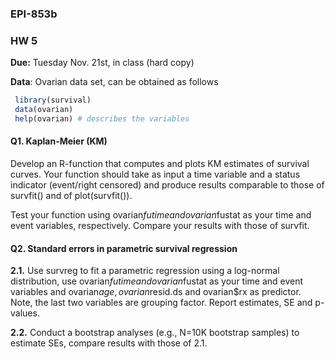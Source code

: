 
### EPI-853b

### HW 5

**Due:** Tuesday Nov. 21st, in class (hard copy)


**Data**: Ovarian data set, can be obtained as follows


```r
 library(survival)
 data(ovarian)
 help(ovarian) # describes the variables
```


#### Q1. Kaplan-Meier (KM)

Develop an R-function that computes and plots KM estimates of survival curves. Your function should take as input a time variable and a status indicator (event/right censored) and produce results comparable to those of survfit()   and of plot(survfit()).

Test your function using ovarian$futime and ovarian$fustat as your time and event variables, respectively. Compare your results with those of survfit.


#### Q2. Standard errors in parametric survival regression

**2.1.** Use survreg to fit a parametric regression using a log-normal distribution, use ovarian$futime and ovarian$fustat as your time and event variables and ovarian$age, ovarian$resid.ds and ovarian$rx as predictor. Note, the last two variables are grouping factor. Report estimates, SE and p-values.


**2.2.** Conduct a bootstrap analyses (e.g., N=10K bootstrap samples) to estimate SEs, compare results with those of 2.1.
